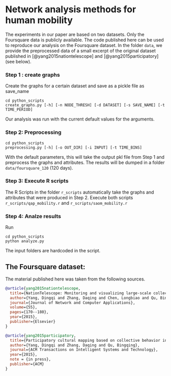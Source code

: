 # Network analysis methods for human mobility

The experiments in our paper are based on two datasets. Only the Foursquare data is publicly available. The code published here can be used to reproduce our analysis on the Foursquare dataset. In the folder `data`, we provide the preprocessed data of a small excerpt of the original dataset published in [@yang2015nationtelescope] and [@yang2015participatory] (see below). 

### Step 1 : create graphs

Create the graphs for a certain dataset and save as a pickle file as save_name
```
cd python_scripts
create_graphs.py [-h] [-n NODE_THRESH] [-d DATASET] [-s SAVE_NAME] [-t TIME_PERIOD]
```
Our analysis was run with the current default values for the arguments.

### Step 2: Preprocessing
```
cd python_scripts
preprocessing.py [-h] [-o OUT_DIR] [-i INPUT] [-t TIME_BINS]
```
With the default parameters, this will take the output pkl file from Step 1 and preprocess the graphs and attributes. The results will be dumped in a folder `data/foursquare_120` (120 days).

### Step 3: Execute R scripts

The R Scripts in the folder `r_scripts` automatically take the graphs and attributes that were produced in Step 2. 
Execute both scripts `r_scripts/qap_mobility.r` and `r_scripts/saom_mobility.r`

### Step 4: Analze results

Run 
```
cd python_scripts
python analyze.py
```
The input folders are hardcoded in the script.

## The Foursquare dataset:

The material published here was taken from the following sources. 

```bib
@article{yang2015nationtelescope,
  title={NationTelescope: Monitoring and visualizing large-scale collective behavior in LBSNs},
  author={Yang, Dingqi and Zhang, Daqing and Chen, Longbiao and Qu, Bingqing},
  journal={Journal of Network and Computer Applications},
  volume={55},
  pages={170--180},
  year={2015},
  publisher={Elsevier}
}

@article{yang2015participatory,
  title={Participatory cultural mapping based on collective behavior in location based social networks},
  author={Yang, Dingqi and Zhang, Daqing and Qu, Bingqing},
  journal={ACM Transactions on Intelligent Systems and Technology},
  year={2015},
  note = {in press},
  publisher={ACM}
}
```